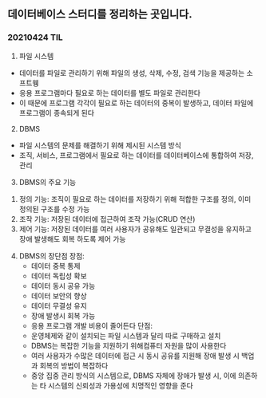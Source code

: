 ## 데이터베이스 스터디를 정리하는 곳입니다.

### 20210424 TIL
01. 파일 시스템
 - 데이터를 파일로 관리하기 위해 파일의 생성, 삭제, 수정, 검색 기능을 제공하는 소프트웽
 - 응용 프로그램마다 필요로 하는 데이터를 별도 파일로 관리한다
 - 이 때문에 프로그램 각각이 필요로 하는 데이터의 중복이 발생하고, 데이터 파일에 프로그램이 종속되게 된다

02. DBMS
 - 파일 시스템의 문제를 해결하기 위해 제시된 시스템 방식
 - 조직, 서비스, 프로그램에서 필요로 하는 데이터를 데이터베이스에 통합하여 저장, 관리

03. DBMS의 주요 기능
   1) 정의 기능: 조직이 필요로 하는 데이터를 저장하기 위해 적합한 구조를 정의, 이미 정의된 구조를 수정 가능
   2) 조작 기능: 저장된 데이터에 접근하여 조작 가능(CRUD 연산)
   3) 제어 기능: 저장된 데이터를 여러 사용자가 공유해도 일관되고 무결성을 유지하고 장애 발생해도 회복 하도록 제어 가능

04. DBMS의 장단점
   장점:
    * 데이터 중복 통제
    * 데이터 독립성 확보
    * 데이터 동시 공유 가능
    * 데이터 보안의 향상
    * 데이터 무결성 유지
    * 장애 발생시 회복 가능
    * 응용 프로그램 개발 비용이 줄어든다
   단점:
    * 운영체제와 같이 설치되는 파일 시스템과 달리 따로 구매하고 설치
    * DBMS는 복잡한 기능을 지원하기 위해컴퓨터 자원을 많이 사용한다
    * 여러 사용자가 수많은 데이터에 접근 시 동시 공유를 지원해 장애 발생 시 백업과 회복의 방법이 복잡하다
    * 중앙 집중 관리 방식의 시스템으로, DBMS 자체에 장애가 발생 시, 이에 의존하는 타 시스템의 신뢰성과 가용성에 치명적인 영향을 준다
   